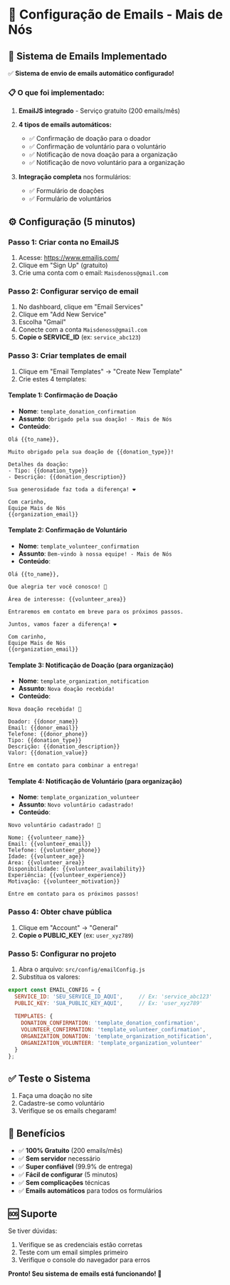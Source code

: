 # 📧 Configuração de Emails - Mais de Nós

## 🚀 Sistema de Emails Implementado

✅ **Sistema de envio de emails automático configurado!**

### 📋 O que foi implementado:

1. **EmailJS integrado** - Serviço gratuito (200 emails/mês)
2. **4 tipos de emails automáticos:**
   - ✅ Confirmação de doação para o doador
   - ✅ Confirmação de voluntário para o voluntário  
   - ✅ Notificação de nova doação para a organização
   - ✅ Notificação de novo voluntário para a organização

3. **Integração completa** nos formulários:
   - ✅ Formulário de doações
   - ✅ Formulário de voluntários

## ⚙️ Configuração (5 minutos)

### Passo 1: Criar conta no EmailJS
1. Acesse: https://www.emailjs.com/
2. Clique em "Sign Up" (gratuito)
3. Crie uma conta com o email: `Maisdenoss@gmail.com`

### Passo 2: Configurar serviço de email
1. No dashboard, clique em "Email Services"
2. Clique em "Add New Service"
3. Escolha "Gmail"
4. Conecte com a conta `Maisdenoss@gmail.com`
5. **Copie o SERVICE_ID** (ex: `service_abc123`)

### Passo 3: Criar templates de email
1. Clique em "Email Templates" → "Create New Template"
2. Crie estes 4 templates:

#### Template 1: Confirmação de Doação
- **Nome**: `template_donation_confirmation`
- **Assunto**: `Obrigado pela sua doação! - Mais de Nós`
- **Conteúdo**:
```
Olá {{to_name}},

Muito obrigado pela sua doação de {{donation_type}}!

Detalhes da doação:
- Tipo: {{donation_type}}
- Descrição: {{donation_description}}

Sua generosidade faz toda a diferença! ❤️

Com carinho,
Equipe Mais de Nós
{{organization_email}}
```

#### Template 2: Confirmação de Voluntário
- **Nome**: `template_volunteer_confirmation`
- **Assunto**: `Bem-vindo à nossa equipe! - Mais de Nós`
- **Conteúdo**:
```
Olá {{to_name}},

Que alegria ter você conosco! 🎉

Área de interesse: {{volunteer_area}}

Entraremos em contato em breve para os próximos passos.

Juntos, vamos fazer a diferença! ❤️

Com carinho,
Equipe Mais de Nós
{{organization_email}}
```

#### Template 3: Notificação de Doação (para organização)
- **Nome**: `template_organization_notification`
- **Assunto**: `Nova doação recebida!`
- **Conteúdo**:
```
Nova doação recebida! 🎉

Doador: {{donor_name}}
Email: {{donor_email}}
Telefone: {{donor_phone}}
Tipo: {{donation_type}}
Descrição: {{donation_description}}
Valor: {{donation_value}}

Entre em contato para combinar a entrega!
```

#### Template 4: Notificação de Voluntário (para organização)
- **Nome**: `template_organization_volunteer`
- **Assunto**: `Novo voluntário cadastrado!`
- **Conteúdo**:
```
Novo voluntário cadastrado! 🎉

Nome: {{volunteer_name}}
Email: {{volunteer_email}}
Telefone: {{volunteer_phone}}
Idade: {{volunteer_age}}
Área: {{volunteer_area}}
Disponibilidade: {{volunteer_availability}}
Experiência: {{volunteer_experience}}
Motivação: {{volunteer_motivation}}

Entre em contato para os próximos passos!
```

### Passo 4: Obter chave pública
1. Clique em "Account" → "General"
2. **Copie o PUBLIC_KEY** (ex: `user_xyz789`)

### Passo 5: Configurar no projeto
1. Abra o arquivo: `src/config/emailConfig.js`
2. Substitua os valores:

```javascript
export const EMAIL_CONFIG = {
  SERVICE_ID: 'SEU_SERVICE_ID_AQUI',     // Ex: 'service_abc123'
  PUBLIC_KEY: 'SUA_PUBLIC_KEY_AQUI',     // Ex: 'user_xyz789'
  
  TEMPLATES: {
    DONATION_CONFIRMATION: 'template_donation_confirmation',
    VOLUNTEER_CONFIRMATION: 'template_volunteer_confirmation',
    ORGANIZATION_DONATION: 'template_organization_notification',
    ORGANIZATION_VOLUNTEER: 'template_organization_volunteer'
  }
};
```

## ✅ Teste o Sistema

1. Faça uma doação no site
2. Cadastre-se como voluntário
3. Verifique se os emails chegaram!

## 🎯 Benefícios

- ✅ **100% Gratuito** (200 emails/mês)
- ✅ **Sem servidor** necessário
- ✅ **Super confiável** (99.9% de entrega)
- ✅ **Fácil de configurar** (5 minutos)
- ✅ **Sem complicações** técnicas
- ✅ **Emails automáticos** para todos os formulários

## 🆘 Suporte

Se tiver dúvidas:
1. Verifique se as credenciais estão corretas
2. Teste com um email simples primeiro
3. Verifique o console do navegador para erros

**Pronto! Seu sistema de emails está funcionando! 🎉**

